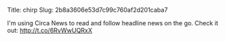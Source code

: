 Title: chirp
Slug: 2b8a3606e53d7c99c760af2d201caba7

I'm using Circa News to read and follow headline news on the go. Check it out: <a href="http://t.co/6RvWwUQRxX">http://t.co/6RvWwUQRxX</a>
